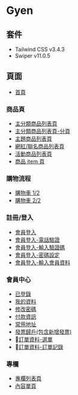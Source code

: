 # Gyen

## 套件

- Tailwind CSS v3.4.3
- Swiper v11.0.5

## 頁面

- [首頁](https://one-liang.github.io/gyen/dist/)

### 商品頁

- [主分類商品列表頁](https://one-liang.github.io/gyen/dist/category)
- [主分類商品列表頁-分頁](https://one-liang.github.io/gyen/dist/category-pagination)
- [主題商品列表頁](https://one-liang.github.io/gyen/dist/theme)
- [網紅/聯名商品列表頁](https://one-liang.github.io/gyen/dist/co-branded)
- [活動商品列表頁](https://one-liang.github.io/gyen/dist/activity)
- [商品 item 頁](https://one-liang.github.io/gyen/dist/products)

### 購物流程

- [購物車 1/2](https://one-liang.github.io/gyen/dist/cart1)
- [購物車 2/2](https://one-liang.github.io/gyen/dist/cart2)

### 註冊/登入

- [會員登入](https://one-liang.github.io/gyen/dist/login)
- [會員登入-電話驗證](https://one-liang.github.io/gyen/dist/login-phone-verification)
- [會員登入-輸入驗證碼](https://one-liang.github.io/gyen/dist/login-verification-code)
- [會員登入-密碼設定](https://one-liang.github.io/gyen/dist/login-password-setting)
- [會員登入-輸入會員資料](https://one-liang.github.io/gyen/dist/login-member-information)

### 會員中心

- [已登錄](https://one-liang.github.io/gyen/dist/member)
- [我的資料](https://one-liang.github.io/gyen/dist/member/information)
- [修改密碼](https://one-liang.github.io/gyen/dist/member/password)
- [付款資訊](https://one-liang.github.io/gyen/dist/member/payment)
- [常用地址](https://one-liang.github.io/gyen/dist/member/address)
- [發票歸戶(包含新增發票)](https://one-liang.github.io/gyen/dist/member/invoice)
- 🚧[訂單資料-選單](https://one-liang.github.io/gyen/dist/member/order-menu)
- 🚧[訂單資料-訂單記錄](https://one-liang.github.io/gyen/dist/member/order-records)

### 專欄

- [專欄列表頁](https://one-liang.github.io/gyen/dist/columnList)
- [內容單頁](https://one-liang.github.io/gyen/dist/contentSingle)
